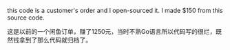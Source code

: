 this code is a customer's order and I open-sourced it. I made $150 from this source code.

这是以前的一个闲鱼订单，赚了1250元，当时不熟Go语言所以代码写的很烂，既然钱拿到了那么代码就归档了。
